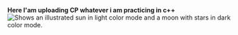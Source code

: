 **Here I'am uploading CP whatever i am practicing in c++**
<picture>
  <source media="(prefers-color-scheme: light)" srcset="[https://user-images.githubusercontent.com/25423296/163456779-a8556205-d0a5-45e2-ac17-42d089e3c3f8.png](https://csharpcorner-mindcrackerinc.netdna-ssl.com/article/what-is-competitive-programming-and-why-it-is-importantcontests/Images/Top-10-Programming-Languages-to-Watch-Out-in-2019.png)">
  <img alt="Shows an illustrated sun in light color mode and a moon with stars in dark color mode." src="[https://user-images.githubusercontent.com/25423296/163456779-a8556205-d0a5-45e2-ac17-42d089e3c3f8.png](https://csharpcorner-mindcrackerinc.netdna-ssl.com/article/what-is-competitive-programming-and-why-it-is-importantcontests/Images/Top-10-Programming-Languages-to-Watch-Out-in-2019.png)">
</picture>

